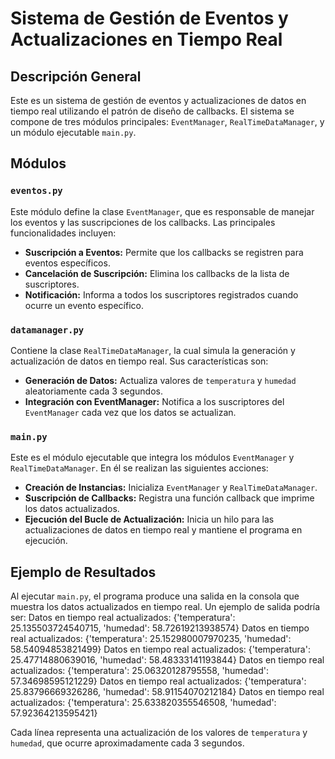 # Sistema de Gestión de Eventos y Actualizaciones en Tiempo Real

## Descripción General
Este es un sistema de gestión de eventos y actualizaciones de datos en tiempo real utilizando el patrón de diseño de callbacks. El sistema se compone de tres módulos principales: `EventManager`, `RealTimeDataManager`, y un módulo ejecutable `main.py`.

## Módulos

### `eventos.py`
Este módulo define la clase `EventManager`, que es responsable de manejar los eventos y las suscripciones de los callbacks. Las principales funcionalidades incluyen:
- **Suscripción a Eventos:** Permite que los callbacks se registren para eventos específicos.
- **Cancelación de Suscripción:** Elimina los callbacks de la lista de suscriptores.
- **Notificación:** Informa a todos los suscriptores registrados cuando ocurre un evento específico.

### `datamanager.py`
Contiene la clase `RealTimeDataManager`, la cual simula la generación y actualización de datos en tiempo real. Sus características son:
- **Generación de Datos:** Actualiza valores de `temperatura` y `humedad` aleatoriamente cada 3 segundos.
- **Integración con EventManager:** Notifica a los suscriptores del `EventManager` cada vez que los datos se actualizan.

### `main.py`
Este es el módulo ejecutable que integra los módulos `EventManager` y `RealTimeDataManager`. En él se realizan las siguientes acciones:
- **Creación de Instancias:** Inicializa `EventManager` y `RealTimeDataManager`.
- **Suscripción de Callbacks:** Registra una función callback que imprime los datos actualizados.
- **Ejecución del Bucle de Actualización:** Inicia un hilo para las actualizaciones de datos en tiempo real y mantiene el programa en ejecución.

## Ejemplo de Resultados
Al ejecutar `main.py`, el programa produce una salida en la consola que muestra los datos actualizados en tiempo real. Un ejemplo de salida podría ser:
Datos en tiempo real actualizados: {'temperatura': 25.135503724540715, 'humedad': 58.72619213938574}
Datos en tiempo real actualizados: {'temperatura': 25.152980007970235, 'humedad': 58.54094853821499}
Datos en tiempo real actualizados: {'temperatura': 25.47714880639016, 'humedad': 58.48333141193844}
Datos en tiempo real actualizados: {'temperatura': 25.06320128795558, 'humedad': 57.34698595121229}
Datos en tiempo real actualizados: {'temperatura': 25.83796669326286, 'humedad': 58.91154070212184}
Datos en tiempo real actualizados: {'temperatura': 25.633820355546508, 'humedad': 57.92364213595421}


Cada línea representa una actualización de los valores de `temperatura` y `humedad`, que ocurre aproximadamente cada 3 segundos.
